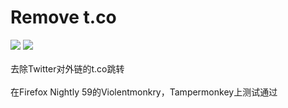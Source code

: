 # Remove t.co
[![](https://img.shields.io/badge/%E5%AE%89%E8%A3%85%E7%9B%B4%E9%93%BE-%F0%9F%90%92-blue.svg)](https://raw.githubusercontent.com/kkren/remove_t.co/master/removetco.user.js "请确认已安装并启动脚本管理器")  [![](https://img.shields.io/badge/🌎-English-red.svg)](https://github.com/kkren/remove_t.co/blob/master/en-us.md)    
<br> 去除Twitter对外链的t.co跳转  
<br>在Firefox Nightly 59的Violentmonkry，Tampermonkey上测试通过  
